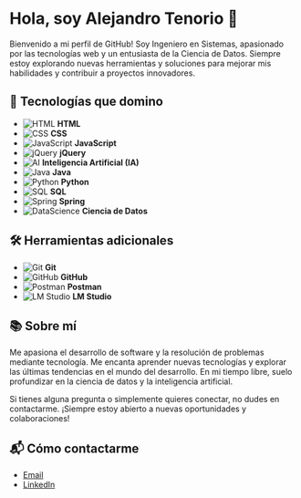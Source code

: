 # Hola, soy Alejandro Tenorio 👋

Bienvenido a mi perfil de GitHub! Soy Ingeniero en Sistemas, apasionado por las tecnologías web y un entusiasta de la Ciencia de Datos. Siempre estoy explorando nuevas herramientas y soluciones para mejorar mis habilidades y contribuir a proyectos innovadores.

## 🚀 Tecnologías que domino

- ![HTML](https://img.shields.io/badge/-HTML-E34F26?style=flat-square&logo=html5&logoColor=white) **HTML**
- ![CSS](https://img.shields.io/badge/-CSS-1572B6?style=flat-square&logo=css3&logoColor=white) **CSS**
- ![JavaScript](https://img.shields.io/badge/-JavaScript-F7DF1E?style=flat-square&logo=javascript&logoColor=black) **JavaScript**
- ![jQuery](https://img.shields.io/badge/-jQuery-0769AD?style=flat-square&logo=jquery&logoColor=white) **jQuery**
- ![AI](https://img.shields.io/badge/-AI-FF5722?style=flat-square&logo=ai&logoColor=white) **Inteligencia Artificial (IA)**
- ![Java](https://img.shields.io/badge/-Java-007396?style=flat-square&logo=java&logoColor=white) **Java**
- ![Python](https://img.shields.io/badge/-Python-3776AB?style=flat-square&logo=python&logoColor=white) **Python**
- ![SQL](https://img.shields.io/badge/-SQL-003B57?style=flat-square&logo=mysql&logoColor=white) **SQL**
- ![Spring](https://img.shields.io/badge/-Spring-6DB33F?style=flat-square&logo=spring&logoColor=white) **Spring**
- ![DataScience](https://img.shields.io/badge/-Data%20Science-3b8a61?style=flat-square&logo=r&logoColor=white) **Ciencia de Datos**

## 🛠 Herramientas adicionales

- ![Git](https://img.shields.io/badge/-Git-F05032?style=flat-square&logo=git&logoColor=white) **Git**
- ![GitHub](https://img.shields.io/badge/-GitHub-181717?style=flat-square&logo=github&logoColor=white) **GitHub**
- ![Postman](https://img.shields.io/badge/-Postman-FF6C37?style=flat-square&logo=postman&logoColor=white) **Postman**
- ![LM Studio](https://img.shields.io/badge/-LM%20Studio-FF4081?style=flat-square&logo=appveyor&logoColor=white) **LM Studio**

## 📚 Sobre mí

Me apasiona el desarrollo de software y la resolución de problemas mediante tecnología. Me encanta aprender nuevas tecnologías y explorar las últimas tendencias en el mundo del desarrollo. En mi tiempo libre, suelo profundizar en la ciencia de datos y la inteligencia artificial.

Si tienes alguna pregunta o simplemente quieres conectar, no dudes en contactarme. ¡Siempre estoy abierto a nuevas oportunidades y colaboraciones!

## 📬 Cómo contactarme

- [Email](mailto:alejandrotenoriochavez@outlook.com)
- [LinkedIn](www.linkedin.com/in/josealejandrotenoriochavez)

